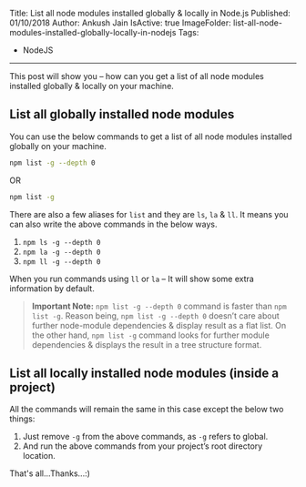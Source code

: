 Title: List all node modules installed globally & locally in Node.js
Published: 01/10/2018
Author: Ankush Jain
IsActive: true
ImageFolder: list-all-node-modules-installed-globally-locally-in-nodejs
Tags:
  - NodeJS
---
This post will show you – how can you get a list of all node modules installed globally & locally on your machine. 

## List all globally installed node modules 

You can use the below commands to get a list of all node modules installed globally on your machine.

```bash
npm list -g --depth 0
```
OR
```bash
npm list -g
```

There are also a few aliases for `list` and they are `ls`, `la` & `ll`. It means you can also write the above commands in the below ways.

1.  `npm ls -g --depth 0`
2.  `npm la -g --depth 0`
3.  `npm ll -g --depth 0`

When you run commands using `ll` or `la` – It will show some extra information by default.

> **Important Note:**
>  `npm list -g --depth 0` command is faster than `npm list -g`. Reason being, `npm list -g --depth 0` doesn’t care about further node-module dependencies & display result as a flat list. On the other hand, `npm list -g` command looks for further module dependencies & displays the result in a tree structure format.

## List all locally installed node modules (inside a project)
All the commands will remain the same in this case except the below two things:

1.  Just remove `-g` from the above commands, as `-g` refers to global.
2.  And run the above commands from your project’s root directory location.

That's all...Thanks...:)

                
